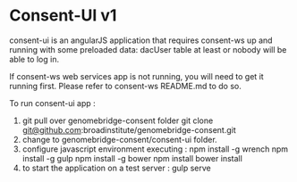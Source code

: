 Consent-UI v1
=============

consent-ui is an angularJS application that requires consent-ws up and running 
with some preloaded data: dacUser table at least or nobody will be able to log in.

If consent-ws web services app is not running, you will need to get it running first. 
Please refer to consent-ws README.md to do so. 

To run consent-ui app :

 1. git pull over genomebridge-consent folder
    git clone git@github.com:broadinstitute/genomebridge-consent.git
 2. change to genomebridge-consent/consent-ui folder.
 3. configure javascript environment executing :
         npm install -g wrench
         npm install -g gulp
         npm install -g bower
         npm install
         bower install
 4. to start the application on a test server :
         gulp serve


